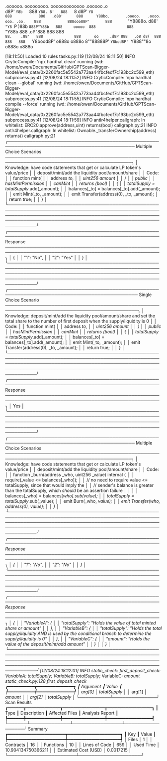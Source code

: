 

  .oooooo.    ooooooooo.   ooooooooooooo  .oooooo..o                                 
 d8P'  `Y8b   `888   `Y88. 8'   888   `8 d8P'    `Y8                                 
888            888   .d88'      888      Y88bo.       .ooooo.   .oooo.   ooo. .oo.   
888            888ooo88P'       888       `"Y8888o.  d88' `"Y8 `P  )88b  `888P"Y88b  
888     ooooo  888              888           `"Y88b 888        .oP"888   888   888  
`88.    .88'   888              888      oo     .d8P 888   .o8 d8(  888   888   888  
 `Y8bood8P'   o888o            o888o     8""88888P'  `Y8bod8P' `Y888""8o o888o o888o                                                        


                                                                   

[18:11:50] Loaded 10 rules                                                                                                                                                                             tasks.py:119
[12/08/24 18:11:50] INFO     CryticCompile: 'npx hardhat clean' running (wd: /home/owen/Documents/GitHub/GPTScan-Bigger-Model/eval_data/0x2260fac5e5542a773aa44fbcfedf7c193bc2c599_eth)            subprocess.py:41
[12/08/24 18:11:52] INFO     CryticCompile: 'npx hardhat clean --global' running (wd: /home/owen/Documents/GitHub/GPTScan-Bigger-Model/eval_data/0x2260fac5e5542a773aa44fbcfedf7c193bc2c599_eth)   subprocess.py:41
[12/08/24 18:11:55] INFO     CryticCompile: 'npx hardhat compile --force' running (wd: /home/owen/Documents/GitHub/GPTScan-Bigger-Model/eval_data/0x2260fac5e5542a773aa44fbcfedf7c193bc2c599_eth)  subprocess.py:41
[12/08/24 18:11:59] INFO     antlr4helper.callgraph: In whitelist: ERC20.approve(address,uint) returns(bool)                                                                                        callgraph.py:21
                    INFO     antlr4helper.callgraph: In whitelist: Ownable._transferOwnership(address) returns()                                                                                    callgraph.py:21
╭─────────────────────────────────────────────────────────────────────────────────────────── Multiple Choice Scenarios ───────────────────────────────────────────────────────────────────────────────────────────╮
│ Knowledge: have code statements that get or calculate LP token's value/price                                                                                                                                    │
│ deposit/mint/add the liquidity pool/amount/share                                                                                                                                                                │
│ Code:                                                                                                                                                                                                           │
│   function mint(                                                                                                                                                                                                │
│     address _to,                                                                                                                                                                                                │
│     uint256 _amount                                                                                                                                                                                             │
│   )                                                                                                                                                                                                             │
│     public                                                                                                                                                                                                      │
│     hasMintPermission                                                                                                                                                                                           │
│     canMint                                                                                                                                                                                                     │
│     returns (bool)                                                                                                                                                                                              │
│   {                                                                                                                                                                                                             │
│     totalSupply_ = totalSupply_.add(_amount);                                                                                                                                                                   │
│     balances[_to] = balances[_to].add(_amount);                                                                                                                                                                 │
│     emit Mint(_to, _amount);                                                                                                                                                                                    │
│     emit Transfer(address(0), _to, _amount);                                                                                                                                                                    │
│     return true;                                                                                                                                                                                                │
│   }                                                                                                                                                                                                             │
╰─────────────────────────────────────────────────────────────────────────────────────────────────────────────────────────────────────────────────────────────────────────────────────────────────────────────────╯
╭─────────────────────────────────────────────────────────────────────────────────────────────────── Response ────────────────────────────────────────────────────────────────────────────────────────────────────╮
│ {                                                                                                                                                                                                               │
│   "1": "No",                                                                                                                                                                                                    │
│   "2": "Yes"                                                                                                                                                                                                    │
│ }                                                                                                                                                                                                               │
╰─────────────────────────────────────────────────────────────────────────────────────────────────────────────────────────────────────────────────────────────────────────────────────────────────────────────────╯
╭──────────────────────────────────────────────────────────────────────────────────────────── Single Choice Scenario ─────────────────────────────────────────────────────────────────────────────────────────────╮
│ Knowledge: deposit/mint/add the liquidity pool/amount/share and set the total share to the number of first deposit when the supply/liquidity is 0                                                               │
│ Code:                                                                                                                                                                                                           │
│   function mint(                                                                                                                                                                                                │
│     address _to,                                                                                                                                                                                                │
│     uint256 _amount                                                                                                                                                                                             │
│   )                                                                                                                                                                                                             │
│     public                                                                                                                                                                                                      │
│     hasMintPermission                                                                                                                                                                                           │
│     canMint                                                                                                                                                                                                     │
│     returns (bool)                                                                                                                                                                                              │
│   {                                                                                                                                                                                                             │
│     totalSupply_ = totalSupply_.add(_amount);                                                                                                                                                                   │
│     balances[_to] = balances[_to].add(_amount);                                                                                                                                                                 │
│     emit Mint(_to, _amount);                                                                                                                                                                                    │
│     emit Transfer(address(0), _to, _amount);                                                                                                                                                                    │
│     return true;                                                                                                                                                                                                │
│   }                                                                                                                                                                                                             │
╰─────────────────────────────────────────────────────────────────────────────────────────────────────────────────────────────────────────────────────────────────────────────────────────────────────────────────╯
╭─────────────────────────────────────────────────────────────────────────────────────────────────── Response ────────────────────────────────────────────────────────────────────────────────────────────────────╮
│ Yes                                                                                                                                                                                                             │
╰─────────────────────────────────────────────────────────────────────────────────────────────────────────────────────────────────────────────────────────────────────────────────────────────────────────────────╯
╭─────────────────────────────────────────────────────────────────────────────────────────── Multiple Choice Scenarios ───────────────────────────────────────────────────────────────────────────────────────────╮
│ Knowledge: have code statements that get or calculate LP token's value/price                                                                                                                                    │
│ deposit/mint/add the liquidity pool/amount/share                                                                                                                                                                │
│ Code:                                                                                                                                                                                                           │
│   function _burn(address _who, uint256 _value) internal {                                                                                                                                                       │
│     require(_value <= balances[_who]);                                                                                                                                                                          │
│     // no need to require value <= totalSupply, since that would imply the                                                                                                                                      │
│     // sender's balance is greater than the totalSupply, which *should* be an assertion failure                                                                                                                 │
│                                                                                                                                                                                                                 │
│     balances[_who] = balances[_who].sub(_value);                                                                                                                                                                │
│     totalSupply_ = totalSupply_.sub(_value);                                                                                                                                                                    │
│     emit Burn(_who, _value);                                                                                                                                                                                    │
│     emit Transfer(_who, address(0), _value);                                                                                                                                                                    │
│   }                                                                                                                                                                                                             │
╰─────────────────────────────────────────────────────────────────────────────────────────────────────────────────────────────────────────────────────────────────────────────────────────────────────────────────╯
╭─────────────────────────────────────────────────────────────────────────────────────────────────── Response ────────────────────────────────────────────────────────────────────────────────────────────────────╮
│ {                                                                                                                                                                                                               │
│   "1": "No",                                                                                                                                                                                                    │
│   "2": "No"                                                                                                                                                                                                     │
│ }                                                                                                                                                                                                               │
╰─────────────────────────────────────────────────────────────────────────────────────────────────────────────────────────────────────────────────────────────────────────────────────────────────────────────────╯
╭─────────────────────────────────────────────────────────────────────────────────────────────────── Response ────────────────────────────────────────────────────────────────────────────────────────────────────╮
│ {                                                                                                                                                                                                               │
│   "VariableA": {                                                                                                                                                                                                │
│     "totalSupply_": "Holds the value of total minted share or amount"                                                                                                                                           │
│   },                                                                                                                                                                                                            │
│   "VariableB": {                                                                                                                                                                                                │
│     "totalSupply_": "Holds the total supply/liquidity AND is used by the conditional branch to determine the supply/liquidity is 0"                                                                             │
│   },                                                                                                                                                                                                            │
│   "VariableC": {                                                                                                                                                                                                │
│     "_amount": "Holds the value of the deposit/mint/add amount"                                                                                                                                                 │
│   }                                                                                                                                                                                                             │
│ }                                                                                                                                                                                                               │
╰─────────────────────────────────────────────────────────────────────────────────────────────────────────────────────────────────────────────────────────────────────────────────────────────────────────────────╯
[12/08/24 18:12:01] INFO     static_check: first_deposit_check: VariableA: totalSupply_; VariableB: totalSupply_; VariableC: _amount                                                            static_check.py:128
    first_deposit_check    
┏━━━━━━━━━━┳━━━━━━━━━━━━━━┓
┃ Argument ┃ Value        ┃
┡━━━━━━━━━━╇━━━━━━━━━━━━━━┩
│ arg[0]   │ totalSupply_ │
│ arg[1]   │ _amount      │
│ arg[2]   │ totalSupply_ │
└──────────┴──────────────┘
                      Scan Results                       
┏━━━━━━┳━━━━━━━━━━━━━┳━━━━━━━━━━━━━━━━┳━━━━━━━━━━━━━━━━━┓
┃ Type ┃ Description ┃ Affected Files ┃ Analysis Report ┃
┡━━━━━━╇━━━━━━━━━━━━━╇━━━━━━━━━━━━━━━━╇━━━━━━━━━━━━━━━━━┩
└──────┴─────────────┴────────────────┴─────────────────┘
                   Summary                   
┏━━━━━━━━━━━━━━━━━━━━━━┳━━━━━━━━━━━━━━━━━━━━┓
┃ Key                  ┃ Value              ┃
┡━━━━━━━━━━━━━━━━━━━━━━╇━━━━━━━━━━━━━━━━━━━━┩
│ Files                │ 1                  │
│ Contracts            │ 16                 │
│ Functions            │ 10                 │
│ Lines of Code        │ 659                │
│ Used Time            │ 10.904134750366211 │
│ Estimated Cost (USD) │ 0.0017215          │
└──────────────────────┴────────────────────┘
